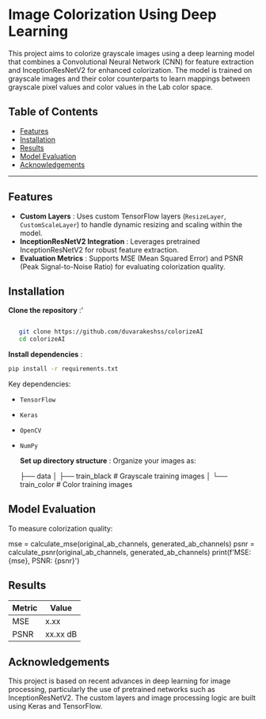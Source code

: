 # Image Colorization Using Deep Learning

This project aims to colorize grayscale images using a deep learning model that combines a Convolutional Neural Network (CNN) for feature extraction and InceptionResNetV2 for enhanced colorization. The model is trained on grayscale images and their color counterparts to learn mappings between grayscale pixel values and color values in the Lab color space.

## Table of Contents

* [Features](#features)
* [Installation](#installation)
* [Results](#results)
* [Model Evaluation](#model-evaluation)
* [Acknowledgements](#acknowledgements)

---

## Features

* **Custom Layers** : Uses custom TensorFlow layers (`ResizeLayer`, `CustomScaleLayer`) to handle dynamic resizing and scaling within the model.
* **InceptionResNetV2 Integration** : Leverages pretrained InceptionResNetV2 for robust feature extraction.
* **Evaluation Metrics** : Supports MSE (Mean Squared Error) and PSNR (Peak Signal-to-Noise Ratio) for evaluating colorization quality.

## Installation

  **Clone the repository** :'
```bash

   git clone https://github.com/duvarakeshss/colorizeAI
   cd colorizeAI
```
   **Install dependencies** :
   ```bash
   pip install -r requirements.txt
   ```
   Key dependencies:

* `TensorFlow`
* `Keras`
* `OpenCV`
* `NumPy`

   **Set up directory structure** :
   Organize your images as:

   ├── data
   │   ├── train_black    # Grayscale training images
   │   └── train_color    # Color training images

## Model Evaluation

To measure colorization quality:

mse = calculate_mse(original_ab_channels, generated_ab_channels)
psnr = calculate_psnr(original_ab_channels, generated_ab_channels)
print(f'MSE: {mse}, PSNR: {psnr}')


## Results

| Metric | Value    |
| ------ | -------- |
| MSE    | x.xx     |
| PSNR   | xx.xx dB |

## Acknowledgements

This project is based on recent advances in deep learning for image processing, particularly the use of pretrained networks such as InceptionResNetV2. The custom layers and image processing logic are built using Keras and TensorFlow.
